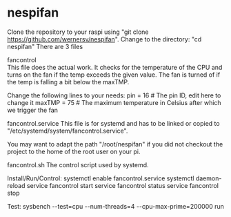 # nespifan
Clone the repository to your raspi using "git clone https://github.com/wernersv/nespifan".
Change to the directory: "cd nespifan"
There are 3 files 

fancontrol	
This file does the actual work. It checks for the temperature of the CPU and turns on the fan if the temp exceeds the given value. The fan is turned of if the temp is falling a bit below the maxTMP.

Change the following lines to your needs:
	pin = 16 # The pin ID, edit here to change it
	maxTMP = 75 # The maximum temperature in Celsius after which we trigger the fan


fancontrol.service
This file is for systemd and has to be linked or copied to "/etc/systemd/system/fancontrol.service".


You may want to adapt the path "/root/nespifan" if you did not checkout the project to the home of the root user on your pi.

fancontrol.sh
The control script used by systemd.



Install/Run/Control:
systemctl enable fancontrol.service
systemctl daemon-reload
service fancontrol start
service fancontrol status
service fancontrol stop

Test:
sysbench --test=cpu --num-threads=4 --cpu-max-prime=200000 run
